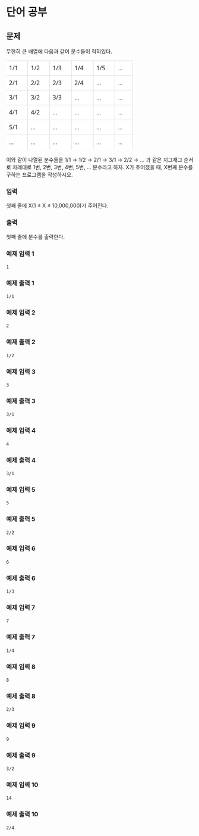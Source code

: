 # 단어 공부

## 문제
무한히 큰 배열에 다음과 같이 분수들이 적혀있다.

![이미지](../assets/images/1193.png)

이와 같이 나열된 분수들을 1/1 → 1/2 → 2/1 → 3/1 → 2/2 → … 과 같은 지그재그 순서로 차례대로 1번, 2번, 3번, 4번, 5번, … 분수라고 하자.
X가 주어졌을 때, X번째 분수를 구하는 프로그램을 작성하시오.

### 입력
첫째 줄에 X(1 ≤ X ≤ 10,000,000)가 주어진다.

### 출력
첫째 줄에 분수를 출력한다.

### 예제 입력 1
```
1
```

### 예제 출력 1
```
1/1
```

### 예제 입력 2
```
2
```

### 예제 출력 2
```
1/2
```

### 예제 입력 3
```
3
```

### 예제 출력 3
```
3/1
```

### 예제 입력 4
```
4
```

### 예제 출력 4
```
3/1
```

### 예제 입력 5
```
5
```

### 예제 출력 5
```
2/2
```

### 예제 입력 6
```
6
```

### 예제 출력 6
```
1/3
```

### 예제 입력 7
```
7
```

### 예제 출력 7
```
1/4
```

### 예제 입력 8
```
8
```

### 예제 출력 8
```
2/3
```

### 예제 입력 9
```
9
```

### 예제 출력 9
```
3/2
```

### 예제 입력 10
```
14
```

### 예제 출력 10
```
2/4
```
